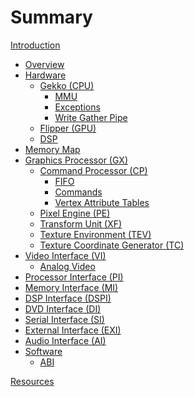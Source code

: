 # Summary

[Introduction](introduction.md)

- [Overview](overview.md)
- [Hardware](hardware.md)
  - [Gekko (CPU)](hw/gekko.md)
    - [MMU](hw/cpu/mmu.md)
    - [Exceptions](hw/cpu/exceptions.md)
    - [Write Gather Pipe](hw/cpu/wpar.md)
  - [Flipper (GPU)](hw/flipper.md)
  - [DSP](hw/dsp.md)
- [Memory Map](memory-map.md)
- [Graphics Processor (GX)](graphics-processor.md)
  - [Command Processor (CP)](gx/command-processor.md)
    - [FIFO](gx/cp/fifo.md)
    - [Commands](gx/cp/commands.md)
    - [Vertex Attribute Tables](gx/cp/vat.md)
  - [Pixel Engine (PE)](gx/pixel-engine.md)
  - [Transform Unit (XF)](gx/transform-unit.md)
  - [Texture Environment (TEV)](gx/texture-environment.md)
  - [Texture Coordinate Generator (TC)](gx/texture-coord-gen.md)
- [Video Interface (VI)](video-interface.md)
  - [Analog Video](vi/analog-video.md)
- [Processor Interface (PI)](processor-interface.md)
- [Memory Interface (MI)]()
- [DSP Interface (DSPI)](dsp-interface.md)
- [DVD Interface (DI)]()
- [Serial Interface (SI)]()
- [External Interface (EXI)]()
- [Audio Interface (AI)]()
- [Software]()
  - [ABI](software/abi.md)

[Resources](resources.md)

